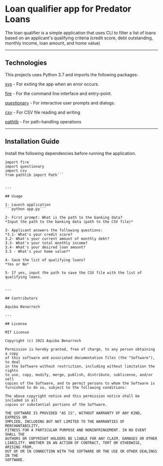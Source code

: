 # Loan qualifier app for Predator Loans

The loan qualifier is a simple application that uses CLI to filter a list of loans based on an applicant's qualifying criteria (credit score, debt outstanding, monthly income, loan amount, and home value)

---

## Technologies

This projects uses Python 3.7 and imports the following packages:

[sys](https://docs.python.org/3/library/sys.html) - For exiting the app when an error occurs.

[fire](https://github.com/google/python-fire) - For the command line interface and entry-point.

[questionary](https://pypi.org/project/questionary/) - For interactive user prompts and dialogs.

[csv](https://docs.python.org/3/library/csv.html) - For CSV file reading and writing

[pathlib](https://docs.python.org/3/library/pathlib.html) - For path-handling operations


---

## Installation Guide

Install the following dependencies before running the application.

```import sys
import fire
import questionary
import csv
from pathlib import Path```


---

## Usage

1- Launch application
```python app.py```

2- First prompt: What is the path to the banking data?
*Input the path to the banking data (path to the CSV file)*

3- Applicant answers the following questions:
*3.1- What's your credit score?
3.2- What's your current amount of monthly debt?
3.3- What's your total monthly income?
3.4- What's your desired loan amount?
3.5 - What's your home value?*

4- Save the list of qualifying loans?
*Yes or No*

5- If yes, input the path to save the CSV file with the list of qualifying loans.


---

## Contributors

Aquiba Benarroch

---

## License

MIT License

Copyright (c) 2021 Aquiba Benarroch

Permission is hereby granted, free of charge, to any person obtaining a copy
of this software and associated documentation files (the "Software"), to deal
in the Software without restriction, including without limitation the rights
to use, copy, modify, merge, publish, distribute, sublicense, and/or sell
copies of the Software, and to permit persons to whom the Software is
furnished to do so, subject to the following conditions:

The above copyright notice and this permission notice shall be included in all
copies or substantial portions of the Software.

THE SOFTWARE IS PROVIDED "AS IS", WITHOUT WARRANTY OF ANY KIND, EXPRESS OR
IMPLIED, INCLUDING BUT NOT LIMITED TO THE WARRANTIES OF MERCHANTABILITY,
FITNESS FOR A PARTICULAR PURPOSE AND NONINFRINGEMENT. IN NO EVENT SHALL THE
AUTHORS OR COPYRIGHT HOLDERS BE LIABLE FOR ANY CLAIM, DAMAGES OR OTHER
LIABILITY, WHETHER IN AN ACTION OF CONTRACT, TORT OR OTHERWISE, ARISING FROM,
OUT OF OR IN CONNECTION WITH THE SOFTWARE OR THE USE OR OTHER DEALINGS IN THE
SOFTWARE.
